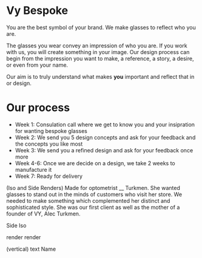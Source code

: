 # Vy Bespoke
You are the best symbol of your brand. We make glasses to reflect who you are.

The glasses you wear convey an impression of who you are. If you work with us, you will create something in your image. Our design process can begin from the impression you want to make, a reference, a story, a desire, or even from your name. 

Our aim is to truly understand what makes **you** important and reflect that in or design.

# Our process
- Week 1: Consulation call where we get to know you and your insipration for wanting bespoke glasses
- Week 2: We send you 5 design concepts and ask for your feedback and the concepts you like most
- Week 3: We send you a refined design and ask for your feedback once more
- Week 4-6: Once we are decide on a design, we take 2 weeks to manufacture it
- Week 7: Ready for delivery

(Iso and Side Renders)
Made for optometrist __ Turkmen. She wanted glasses to stand out in the minds of customers who visit her store. We needed to make something which complemented her distinct and sophisticated style. She was our first client as well as the mother of a founder of VY, Alec Turkmen.

Side               Iso

render             render

(vertical)    text    Name
